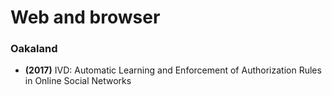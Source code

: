 # Web and browser

### Oakaland
* **(2017)** IVD: Automatic Learning and Enforcement of Authorization Rules in Online Social Networks
